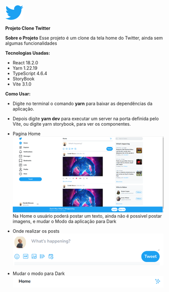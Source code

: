 ![Logo do Projeto](https://github.com/ygorgama/clone-twiter/blob/main/src/assets/twiter.svg)

**Projeto Clone Twitter**

**Sobre o Projeto**
Esse projeto é um clone da tela home do Twitter, ainda sem algumas funcionalidades

**Tecnologias Usadas:**
* React 18.2.0
* Yarn 1.22.19
* TypeScript 4.6.4
* StoryBook
* Vite 3.1.0

**Como Usar:**
* Digite no terminal o comando **yarn** para baixar as dependências da aplicação.
* Depois digite **yarn dev** para executar um server na porta definida pelo Vite, ou digite yarn storybook, para ver os componentes.

* Pagina Home
![Imagem da Home](https://github.com/ygorgama/clone-twiter/blob/main/src/assets/Imagens%20Readmi%20Twitter/Captura%20de%20tela%20de%202022-11-01%2008-38-45.png)
Na Home o usuário poderá postar um texto, ainda não é possivel postar imagens, e mudar o Modo da aplicação para Dark

* Onde realizar os posts
![Imagem da Home](https://github.com/ygorgama/clone-twiter/blob/main/src/assets/Imagens%20Readmi%20Twitter/Captura%20de%20tela%20de%202022-11-01%2008-39-30.png)
* Mudar o modo para Dark
![Imagem da Home](https://github.com/ygorgama/clone-twiter/blob/main/src/assets/Imagens%20Readmi%20Twitter/Captura%20de%20tela%20de%202022-11-01%2008-40-48.png)
